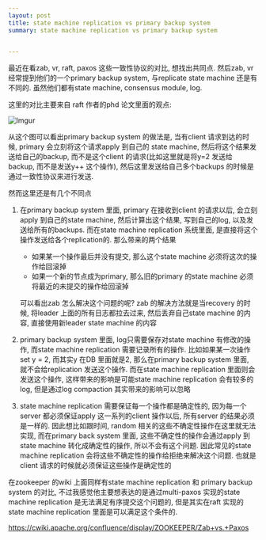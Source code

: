 ```yaml
---
layout: post
title: state machine replication vs primary backup system
summary: state machine replication vs primary backup system
 

---
```


最近在看zab, vr, raft, paxos 这些一致性协议的对比, 想找出共同点. 然后zab, vr 经常提到他们的一个primary backup system, 与replicate state machine 还是有不同的. 虽然他们都有state machine, consensus  module, log.

这里的对比主要来自 raft 作者的phd 论文里面的观点:

![Imgur](https://i.imgur.com/u3fWIjm.jpg)

从这个图可以看出primary backup system 的做法是, 当有client 请求到达的时候, primary 会立刻将这个请求apply 到自己的 state machine, 然后将这个结果发送给自己的backup, 而不是这个client 的请求(比如这里就是将y=2 发送给backup, 而不是发送y++ 这个操作), 然后这里发送给自己多个backups 的时候是通过一致性协议来进行发送.

然而这里还是有几个不同点

1. 在primary backup system 里面,  primary 在接收到client 的请求以后, 会立刻apply 到自己的state machine, 然后计算出这个结果, 写到自己的log, 以及发送给所有的backups. 而在state machine replication 系统里面, 是直接将这个操作发送给各个replication的. 那么带来的两个结果

   * 如果某一个操作最后并没有提交, 那么这个state machine 必须将这次的操作给回滚掉
   * 如果一个新的节点成为primary, 那么旧的primary 的state machine 必须将最近的未提交的操作给回滚掉

   可以看出zab 怎么解决这个问题的呢? zab 的解决方法就是当recovery 的时候, 将leader 上面的所有日志都拉去过来, 然后丢弃自己state machine 的内容, 直接使用新leader state machine 的内容

2. primary backup system 里面, log只需要保存对state machine 有修改的操作, 而state machine replication 需要记录所有的操作. 比如如果某一次操作set y = 2, 而其实y 在DB 里面就是2, 那么在primary backup system 里面, 就不会给replication 发送这个操作. 而在state machine replication 里面则会发送这个操作, 这样带来的影响是可能state machine replication 会有较多的log, 但是通过log compaction 其实带来的影响可以忽略

3. state machine replication 需要保证每一个操作都是确定性的, 因为每一个server 都必须保证apply 这一系列的client 操作以后, 所有server 的结果必须是一样的. 因此想比如跟时间, random 相关的这些不确定性操作在这里就无法实现, 而在primary back system 里面, 这些不确定性的操作会通过apply 到 state machine 转化成确定性的操作, 所以不会有这个问题. 因此常见的state machine replication 会将这些不确定性的操作给拒绝来解决这个问题. 也就是client 请求的时候就必须保证这些操作是确定性的

    

在zookeeper 的wiki 上面同样有state machine replication 和 primary backup system 的对比, 不过我感觉他主要想表达的是通过multi-paxos 实现的state machine replication 是无法满足有序提交这个问题的, 但是其实在raft 实现的state machine replication 里面是可以满足这个条件的.

https://cwiki.apache.org/confluence/display/ZOOKEEPER/Zab+vs.+Paxos

